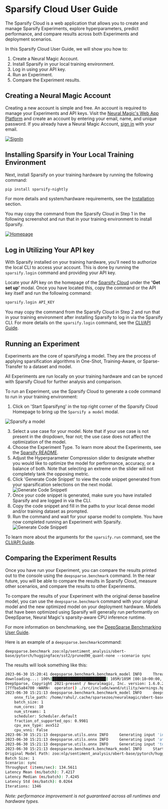 <!--
Copyright (c) 2021 - present / Neuralmagic, Inc. All Rights Reserved.

Licensed under the Apache License, Version 2.0 (the "License");
you may not use this file except in compliance with the License.
You may obtain a copy of the License at

   http://www.apache.org/licenses/LICENSE-2.0

Unless required by applicable law or agreed to in writing,
software distributed under the License is distributed on an "AS IS" BASIS,
WITHOUT WARRANTIES OR CONDITIONS OF ANY KIND, either express or implied.
See the License for the specific language governing permissions and
limitations under the License.
-->

# Sparsify Cloud User Guide

The Sparsify Cloud is a web application that allows you to create and manage Sparsify Experiments, explore hyperparameters, predict performance, and compare results across both Experiments and deployment scenarios. 


In this Sparsify Cloud User Guide, we will show you how to:
1. Create a Neural Magic Account.
2. Install Sparsify in your local training environment.
3. Log in using your API key.
4. Run an Experiment.
5. Compare the Experiment results.


## Creating a Neural Magic Account

Creating a new account is simple and free.
An account is required to manage your Experiments and API keys.
Visit the [Neural Magic's Web App Platform](https://account.neuralmagic.com/signup) and create an account by entering your email, name, and unique password. 
If you already have a Neural Magic Account, [sign in](https://account.neuralmagic.com/signin) with your email.

[![SignIn](https://drive.google.com/uc?id=1RInSrLsfm0PQLEkjJqD1HzaCWA2yDcNi)](https://drive.google.com/uc?id=1RInSrLsfm0PQLEkjJqD1HzaCWA2yDcNi)

## Installing Sparsify in Your Local Training Environment

Next, install Sparsify on your training hardware by running the following command:

```bash
pip install sparsify-nightly
```

For more details and system/hardware requirements, see the [Installation](https://github.com/neuralmagic/sparsify/blob/main/README.md#installation) section.

You may copy the command from the Sparsify Cloud in Step 1 in the following screenshot and run that in your training environment to install Sparsify. 

[![Homepage](https://drive.google.com/uc?id=10U3r7lr4fmdKLG_xzRys2avdf2g2GVIN)](https://drive.google.com/uc?id=10U3r7lr4fmdKLG_xzRys2avdf2g2GVIN)


## Log in Utilizing Your API key

With Sparsify installed on your training hardware, you'll need to authorize the local CLI to access your account.
This is done by running the `sparsify.login` command and providing your API key.

Locate your API key on the homepage of the [Sparsify Cloud](https://apps.neuralmagic.com/sparsify/) under the **'Get set up'** modal.
Once you have located this, copy the command or the API key itself and run the following command:

```bash
sparsify.login API_KEY
````

You may copy the command from the Sparsify Cloud in Step 2 and run that in your training environment after installing Sparsify to log in via the Sparsify CLI. For more details on the `sparsify.login` command, see the [CLI/API Guide](https://github.com/neuralmagic/sparsify/blob/main/docs/cli-api-guide.md).

## Running an Experiment
Experiments are the core of sparsifying a model.
They are the process of applying sparsification algorithms in One-Shot, Training-Aware, or Sparse-Transfer to a dataset and model.

All Experiments are run locally on your training hardware and can be synced with Sparsify Cloud for further analysis and comparison.

To run an Experiment, use the Sparsify Cloud to generate a code command to run in your training environment:

1. Click on 'Start Sparsifyng' in the top right corner of the Sparsify Cloud Homepage to bring up the ```Sparsify a model``` modal.

![Sparsify a model](https://drive.google.com/uc?id=1FyayVSqq5YtKO_dEgt5iMNSZQNsqaQFq)

3. Select a use case for your model. Note that if your use case is not present in the dropdown, fear not; the use case does not affect the optimization of the model.
4. Choose the Experiment Type. To learn more about the Experiments, see the [Sparsify README](https://github.com/neuralmagic/sparsify/blob/main/README.md#run-an-experiment).
5. Adjust the Hyperparameter Compression slider to designate whether you would like to optimize the model for performance, accuracy, or a balance of both. Note that selecting an extreme on the slider will not completely tank the opposing metric.
6. Click 'Generate Code Snippet' to view the code snippet generated from your sparsification selections on the next modal. 
![Generate Code Snippetl](https://drive.google.com/uc?id=14B193hHeYqLeSX8r6C5N1G8beBeXUkYE)
7. Once your code snippet is generated, make sure you have installed Sparsify and are logged in via the CLI. 
8. Copy the code snippet and fill in the paths to your local dense model and/or training dataset as prompted. 
9. Run the command and wait for your sparse model to complete. You have now completed running an Experiment with Sparsify. 
![Generate Code Snippetl](https://drive.google.com/uc?id=1xWrla3ps0qeS70P1bzOIYGeIPXWgHfF_)


To learn more about the arguments for the `sparsify.run` command, see the [CLI/API Guide](https://github.com/neuralmagic/sparsify/blob/main/docs/cli-api-guide.md).


## Comparing the Experiment Results

Once you have run your Experiment, you can compare the results printed out to the console using the `deepsparse.benchmark` command. 
In the near future, you will be able to compare the results in Sparsify Cloud, measure other scenarios, and compare the results to other Experiments.


To compare the results of your Experiment with the original dense baseline model, you can use the `deepsparse.benchmark` command with your original model and the new optimized model on your deployment hardware. Models that have been optimized using Sparsify will generally run performantly on DeepSparse, Neural Magic's sparsity-aware CPU inference runtime. 


For more information on benchmarking, see the [DeepSparse Benchmarking User Guide](https://github.com/neuralmagic/deepsparse/blob/main/docs/user-guide/deepsparse-benchmarking.md).

Here is an example of a `deepsparse.benchmark`command: 

```
deepsparse.benchmark zoo:nlp/sentiment_analysis/obert-base/pytorch/huggingface/sst2/pruned90_quant-none --scenario sync

```

The results will look something like this:
```bash
2023-06-30 15:20:41 deepsparse.benchmark.benchmark_model INFO     Thread pinning to cores enabled
downloading...: 100%|████████████████████████| 105M/105M [00:18<00:00, 5.81MB/s]
DeepSparse, Copyright 2021-present / Neuralmagic, Inc. version: 1.6.0.20230629 COMMUNITY | (fc8b788a) (release) (optimized) (system=avx512, binary=avx512)
[7ffba5a84700 >WARN<  operator() ./src/include/wand/utility/warnings.hpp:14] Generating emulated code for quantized (INT8) operations since no VNNI instructions were detected. Set NM_FAST_VNNI_EMULATION=1 to increase performance at the expense of accuracy.
2023-06-30 15:21:13 deepsparse.benchmark.benchmark_model INFO     deepsparse.engine.Engine:
	onnx_file_path: /home/rahul/.cache/sparsezoo/neuralmagic/obert-base-sst2_wikipedia_bookcorpus-pruned90_quantized/model.onnx
	batch_size: 1
	num_cores: 10
	num_streams: 1
	scheduler: Scheduler.default
	fraction_of_supported_ops: 0.9981
	cpu_avx_type: avx512
	cpu_vnni: False
2023-06-30 15:21:13 deepsparse.utils.onnx INFO     Generating input 'input_ids', type = int64, shape = [1, 128]
2023-06-30 15:21:13 deepsparse.utils.onnx INFO     Generating input 'attention_mask', type = int64, shape = [1, 128]
2023-06-30 15:21:13 deepsparse.utils.onnx INFO     Generating input 'token_type_ids', type = int64, shape = [1, 128]
2023-06-30 15:21:13 deepsparse.benchmark.benchmark_model INFO     Starting 'singlestream' performance measurements for 10 seconds
Original Model Path: zoo:nlp/sentiment_analysis/obert-base/pytorch/huggingface/sst2/pruned90_quant-none
Batch Size: 1
Scenario: sync
Throughput (items/sec): 134.5611
Latency Mean (ms/batch): 7.4217
Latency Median (ms/batch): 7.4245
Latency Std (ms/batch): 0.0264
Iterations: 1346
```

*Note: performance improvement is not guaranteed across all runtimes and hardware types.*
